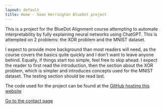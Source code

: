 ```yaml
---
layout: default
title: Home - Sean Herrington BlueDot project
---
```


This is a project for the BlueDot Alignment course attempting to automate interpretability by fully explaining neural networks using ChatGPT.
This is attempted on 2 problems: the XOR problem and the MNIST dataset.

I expect to provide more background than most readers will need, as the course covers the basics quite quickly and I don't want to leave anyone behind. Equally, if things start too simple, feel free to skip ahead. 
I expect the reader to first read the introduction, then the section about the XOR problem, which is simpler and introduces concepts used for the MNIST dataset. The testing section should be read last.

The code used for the project can be found at the [GitHub hosting this website](https://github.com/Arkleseisure/Arkleseisure.github.io/)

[Go to the contact page](contact.html)
